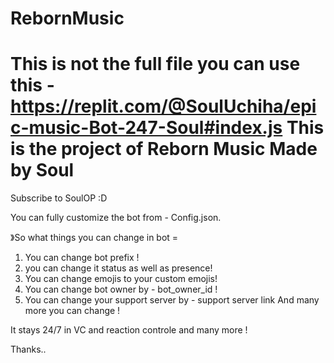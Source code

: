 # RebornMusic
This is not the full file you can use this - https://replit.com/@SoulUchiha/epic-music-Bot-247-Soul#index.js
This is the project of Reborn Music
Made by Soul
================================
Subscribe to SoulOP :D

You can fully customize the bot from - Config.json. 

》So what things you can change in bot =
1. You can change bot prefix ! 
2. you can change it status as well as presence!
3. You can change emojis to your custom emojis! 
4. You can change bot owner by - bot_owner_id ! 
5. You can change your support server by - support server link
And many more you can change ! 

It stays 24/7 in VC and reaction controle and many more !


Thanks..
